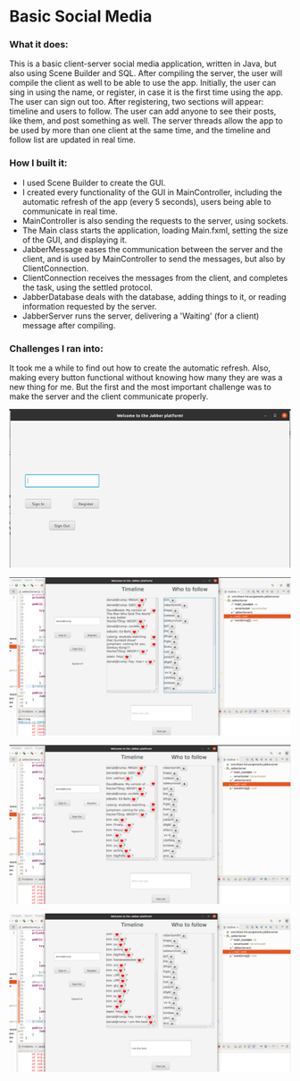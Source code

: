 # Basic Social Media

### What it does:

This is a basic client-server social media application, written in Java, but also using Scene Builder and SQL. After compiling the server, the user will compile the client as well to be able to use the app. Initially, the user can sing in using the name, or register, in case it is the first time using the app. The user can sign out too. After registering, two sections will appear: timeline and users to follow. The user can add anyone to see their posts, like them, and post something as well. The server threads allow the app to be used by more than one client at the same time, and the timeline and follow list are updated in real time.

### How I built it:

- I used Scene Builder to create the GUI.
- I created every functionality of the GUI in MainController, including the automatic refresh of the app (every 5 seconds), users being able to communicate in real time.
- MainController is also sending the requests to the server, using sockets.
- The Main class starts the application, loading Main.fxml, setting the size of the GUI, and displaying it.
- JabberMessage eases the communication between the server and the client, and is used by MainController to send the messages, but also by ClientConnection.
- ClientConnection receives the messages from the client, and completes the task, using the settled protocol.
- JabberDatabase deals with the database, adding things to it, or reading information requested by the server.
- JabberServer runs the server, delivering a 'Waiting' (for a client) message after compiling.

### Challenges I ran into:

It took me a while to find out how to create the automatic refresh. Also, making every button functional without knowing how many they are was a new thing for me. But the first and the most important challenge was to make the server and the client communicate properly.

![SocialMedia1](https://github.com/tudormihail5/BasicSocialMedia/blob/main/Screenshot1.png)

![SocialMedia2](https://github.com/tudormihail5/BasicSocialMedia/blob/main/Screenshot2.png)

![SocialMedia3](https://github.com/tudormihail5/BasicSocialMedia/blob/main/Screenshot3.png)

![SocialMedia4](https://github.com/tudormihail5/BasicSocialMedia/blob/main/Screenshot4.png)
